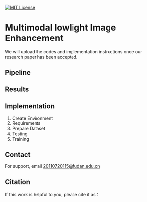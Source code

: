


[![MIT License](https://img.shields.io/badge/License-MIT-green.svg)](https://choosealicense.com/licenses/mit/)



# Multimodal lowlight Image Enhancement

We will upload the codes and implementation instructions once our research paper has been accepted.

 

## Pipeline

## Results

## Implementation 
1. Create Environment
2. Requirements
3. Prepare Dataset
4. Testing
5. Training

## Contact
For support, email 20110720115@fudan.edu.cn


## Citation
If this work is helpful to you, please cite it as：





